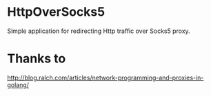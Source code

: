 # HttpOverSocks5
Simple application for redirecting Http traffic over Socks5 proxy.

# Thanks to
http://blog.ralch.com/articles/network-programming-and-proxies-in-golang/
